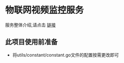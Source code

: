 # 物联网视频监控服务

服务整体介绍,请点击 [链接](https://github.com/Rgcsh/video_server/blob/master/docs/project_introduce.md)

## 此项目使用前准备

* 将utils/constant/constant.go文件的配置按需更改即可
